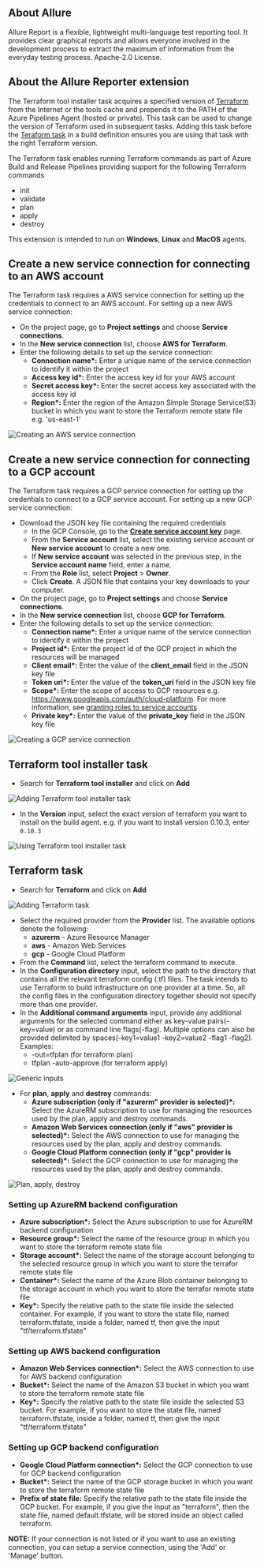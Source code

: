 ## About Allure

Allure Report is a flexible, lightweight multi-language test reporting tool. It provides clear graphical reports and allows everyone involved in the development process to extract the maximum of information from the everyday testing process. Apache-2.0 License.

## About the Allure Reporter extension

The Terraform tool installer task acquires a specified version of [Terraform](https://www.terraform.io/) from the Internet or the tools cache and prepends it to the PATH of the Azure Pipelines Agent (hosted or private). This task can be used to change the version of Terraform used in subsequent tasks. Adding this task before the [Teraform task](https://aka.ms/AAf0uqr) in a build definition ensures you are using that task with the right Terraform version.

The Terraform task enables running Terraform commands as part of Azure Build and Release Pipelines providing support for the following Terraform commands
- init
- validate
- plan
- apply
- destroy

This extension is intended to run on **Windows**, **Linux** and **MacOS** agents.

## Create a new service connection for connecting to an AWS account

The Terraform task requires a AWS service connection for setting up the credentials to connect to an AWS account. For setting up a new AWS service connection:

- On the project page, go to **Project settings** and choose **Service connections**.
- In the **New service connection** list, choose **AWS for Terraform**.
- Enter the following details to set up the service connection:
	- **Connection name\*:** Enter a unique name of the service connection to identify it within the project
	- **Access key id\*:** Enter the access key id for your AWS account
	- **Secret access key\*:** Enter the secret access key associated with the access key id
	- **Region\*:** Enter the region of the Amazon Simple Storage Service(S3) bucket in which you want to store the Terraform remote state file e.g. 'us-east-1'

![Creating an AWS service connection](images/1_AWS_service_endpoint.PNG)

## Create a new service connection for connecting to a GCP account

The Terraform task requires a GCP service connection for setting up the credentials to connect to a GCP service account. For setting up a new GCP service connection:

- Download the JSON key file containing the required credentials
	- In the GCP Console, go to the **[Create service account key](https://console.cloud.google.com/apis/credentials/serviceaccountkey?_ga=2.139902131.-101031797.1559296298)** page.
	- From the **Service account** list, select the existing service account or **New service account** to create a new one.
	- If **New service account** was selected in the previous step, in the **Service account name** field, enter a name.
	- From the **Role** list, select **Project** > **Owner**.
	- Click **Create**. A JSON file that contains your key downloads to your computer.
- On the project page, go to **Project settings** and choose **Service connections**.
- In the **New service connection** list, choose **GCP for Terraform**.
- Enter the following details to set up the service connection:
	- **Connection name\*:** Enter a unique name of the service connection to identify it within the project
	- **Project id\*:** Enter the project id of the GCP project in which the resources will be managed
	- **Client email\*:** Enter the value of the **client_email** field in the JSON key file
	- **Token uri\*:** Enter the value of the **token_uri** field in the JSON key file
	- **Scope\*:** Enter the scope of access to GCP resources e.g. https://www.googleapis.com/auth/cloud-platform. For more information, see [granting roles to service accounts](https://cloud.google.com/iam/docs/granting-roles-to-service-accounts)
	- **Private key\*:** Enter the value of the **private_key** field in the JSON key file

![Creating a GCP service connection](images/2_GCP_service_endpoint.PNG)

## Terraform tool installer task

- Search for **Terraform tool installer** and click on **Add**

![Adding Terraform tool installer task](images/3_Terraform_tool_installer_search.PNG)

- In the **Version** input, select the exact version of terraform you want to install on the build agent. e.g. if you want to install version 0.10.3, enter `0.10.3`

![Using Terraform tool installer task](images/4_Terraform_tool_installer_inputs.PNG)

## Terraform task

- Search for **Terraform** and click on **Add**

![Adding Terraform task](images/5_Terraform_search.PNG)

- Select the required provider from the **Provider** list. The available options denote the following:
	- **azurerm** - Azure Resource Manager
	- **aws** - Amazon Web Services
	- **gcp** - Google Cloud Platform
- From the **Command** list, select the terraform command to execute.
- In the **Configuration directory** input, select the path to the directory that contains all the relevant terraform config (.tf) files. The task intends to use Terraform to build infrastructure on one provider at a time. So, all the config files in the configuration directory together should not specify more than one provider.
- In the **Additional command arguments** input, provide any additional arguments for the selected command either as key-value pairs(-key=value) or as command line flags(-flag). Multiple options can also be provided delimited by spaces(-key1=value1 -key2=value2 -flag1 -flag2).
Examples:
	- -out=tfplan (for terraform plan)
	- tfplan -auto-approve (for terraform apply)

![Generic inputs](images/6_Terraform_all_inputs.PNG)

- For **plan**, **apply** and **destroy** commands:
	- **Azure subscription (only if "azurerm" provider is selected)\*:** Select the AzureRM subscription to use for managing the resources used by the plan, apply and destroy commands. 
	- **Amazon Web Services connection (only if "aws" provider is selected)\*:** Select the AWS connection to use for managing the resources used by the plan, apply and destroy commands.
	- **Google Cloud Platform connection (only if "gcp" provider is selected)\*:** Select the GCP connection to use for managing the resources used by the plan, apply and destroy commands.

![Plan, apply, destroy](images/7_Terraform_plan_apply_destroy.png)

### Setting up AzureRM backend configuration

- **Azure subscription\*:** Select the Azure subscription to use for AzureRM backend configuration
- **Resource group\*:** Select the name of the resource group in which you want to store the terraform remote state file
- **Storage account\*:** Select the name of the storage account belonging to the selected resource group in which you want to store the terrafor remote state file
- **Container\*:** Select the name of the Azure Blob container belonging to the storage account in which you want to store the terrafor remote state file
- **Key\*:** Specify the relative path to the state file inside the selected container. For example, if you want to store the state file, named terraform.tfstate, inside a folder, named tf, then give the input "tf/terraform.tfstate"

### Setting up AWS backend configuration

- **Amazon Web Services connection\*:** Select the AWS connection to use for AWS backend configuration
- **Bucket\*:** Select the name of the Amazon S3 bucket in which you want to store the terraform remote state file
- **Key\*:** Specify the relative path to the state file inside the selected S3 bucket. For example, if you want to store the state file, named terraform.tfstate, inside a folder, named tf, then give the input "tf/terraform.tfstate"

### Setting up GCP backend configuration

- **Google Cloud Platform connection\*:** Select the GCP connection to use for GCP backend configuration
- **Bucket\*:** Select the name of the GCP storage bucket in which you want to store the terraform remote state file
- **Prefix of state file:** Specify the relative path to the state file inside the GCP bucket. For example, if you give the input as "terraform", then the state file, named default.tfstate, will be stored inside an object called terraform.

**NOTE:** If your connection is not listed or if you want to use an existing connection, you can setup a service connection, using the 'Add' or 'Manage' button.